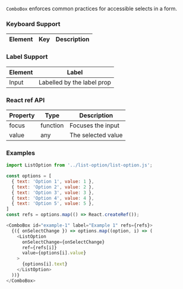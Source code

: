 `ComboBox` enforces common practices for accessible selects in a form.

### Keyboard Support

| Element | Key | Description |
| --- | --- | --- |

### Label Support

| Element | Label |
| --- | --- |
| Input | Labelled by the label prop |

### React ref API

| Property | Type | Description |
| --- | --- | --- |
| focus | function | Focuses the input |
| value | any | The selected value |

### Examples

```js
import ListOption from '../list-option/list-option.js';

const options = [
  { text: 'Option 1', value: 1 },
  { text: 'Option 2', value: 2 },
  { text: 'Option 3', value: 3 },
  { text: 'Option 4', value: 4 },
  { text: 'Option 5', value: 5 },
]
const refs = options.map(() => React.createRef());

<ComboBox id="example-1" label="Example 1" refs={refs}>
  {({ onSelectChange }) => options.map((option, i) => (
    <ListOption
      onSelectChange={onSelectChange}
      ref={refs[i]}
      value={options[i].value}
    >
      {options[i].text}
    </ListOption>
  ))}
</ComboBox>
```
